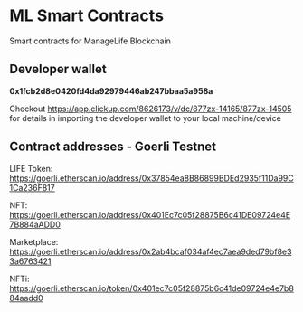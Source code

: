 # ML Smart Contracts

Smart contracts for ManageLife Blockchain

## Developer wallet

**0x1fcb2d8e0420fd4da92979446ab247bbaa5a958a**

Checkout https://app.clickup.com/8626173/v/dc/877zx-14165/877zx-14505 for details in importing the developer wallet to your local machine/device

## Contract addresses - Goerli Testnet

LIFE Token: https://goerli.etherscan.io/address/0x37854ea8B86899BDEd2935f11Da99C1Ca236F817

NFT: https://goerli.etherscan.io/address/0x401Ec7c05f28875B6c41DE09724e4E7B884aADD0

Marketplace: https://goerli.etherscan.io/address/0x2ab4bcaf034af4ec7aea9ded79bf8e33a6763421

NFTi: https://goerli.etherscan.io/token/0x401ec7c05f28875b6c41de09724e4e7b884aadd0
